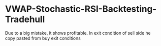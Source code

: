 # VWAP-Stochastic-RSI-Backtesting-Tradehull

Due to a big mistake, it shows profitable.
In exit condition of sell side he copy pasted from buy exit conditions
